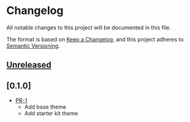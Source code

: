 # Changelog

All notable changes to this project will be documented in this file.

The format is based on [Keep a Changelog],
and this project adheres to [Semantic Versioning].

## [Unreleased]

## [0.1.0]

- [PR-1](https://github.com/itk-dev/ai-itkdev_base_theme/pull/1)
  - Add base theme
  - Add starter kit theme

[Keep a Changelog]: https://keepachangelog.com/en/1.1.0/
[Semantic Versioning]: https://semver.org/spec/v2.0.0.html
[Unreleased]: https://github.com/itk-dev/itkdev_base_theme/compare/main...develop
